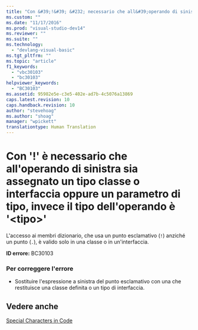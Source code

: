 ```yaml
---
title: "Con &#39;!&#39; &#232; necessario che all&#39;operando di sinistra sia assegnato un tipo classe o interfaccia oppure un parametro di tipo, invece il tipo dell&#39;operando &#232; &#39;&lt;tipo&gt;&#39; | Microsoft Docs"
ms.custom: ""
ms.date: "11/17/2016"
ms.prod: "visual-studio-dev14"
ms.reviewer: ""
ms.suite: ""
ms.technology: 
  - "devlang-visual-basic"
ms.tgt_pltfrm: ""
ms.topic: "article"
f1_keywords: 
  - "vbc30103"
  - "bc30103"
helpviewer_keywords: 
  - "BC30103"
ms.assetid: 95982e5e-c3e5-402e-ad7b-4c5076a13869
caps.latest.revision: 10
caps.handback.revision: 10
author: "stevehoag"
ms.author: "shoag"
manager: "wpickett"
translationtype: Human Translation
---
```

# Con &#39;!&#39; &#232; necessario che all&#39;operando di sinistra sia assegnato un tipo classe o interfaccia oppure un parametro di tipo, invece il tipo dell&#39;operando &#232; &#39;&lt;tipo&gt;&#39;
L'accesso ai membri dizionario, che usa un punto esclamativo \(`!`\) anziché un punto \(`.`\), è valido solo in una classe o in un'interfaccia.  
  
 **ID errore:** BC30103  
  
### Per correggere l'errore  
  
-   Sostituire l'espressione a sinistra del punto esclamativo con una che restituisce una classe definita o un tipo di interfaccia.  
  
## Vedere anche  
 [Special Characters in Code](../../visual-basic/programming-guide/program-structure/special-characters-in-code.md)